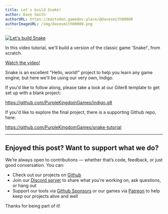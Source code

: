 ```yaml
---
title: Let's build Snake!
author: Dave Smith
authorURL: https://mastodon.gamedev.place/@davesmith00000
authorImageURL: /img/davesmith00000.png
---
```


[![Let's build Snake](/img/blog/snake_youtube_thumbnail.png)](https://www.youtube.com/watch?v=YJtG5E_a9sw)

In this video tutorial, we'll build a version of the classic game 'Snake!', from scratch.

<!--truncate-->

[Watch the video!](https://www.youtube.com/watch?v=YJtG5E_a9sw)

Snake is an excellent "Hello, world!" project to help you learn any game engine, but here we'll be using our very own, Indigo.

If you'd like to follow along, please take a look at our Giter8 template to get set up with a blank project:

https://github.com/PurpleKingdomGames/indigo.g8

If you'd like to explore the final project, there is a supporting Github repo, here:

https://github.com/PurpleKingdomGames/snake-tutorial

---

## Enjoyed this post? Want to support what we do?

We’re always open to contributions — whether that’s code, feedback, or just good conversation. You can:

- Check out our projects on [Github](https://github.com/PurpleKingdomGames/)
- Join our [Discord server](https://discord.gg/b5CD47g) to share what you’re working on, ask questions, or hang out
- Support our tools via [Github Sponsors](https://github.com/sponsors/PurpleKingdomGames) or our games via [Patreon](https://www.patreon.com/purple_kingdom_games) to help keep our projects alive and well

Thanks for being part of it!
